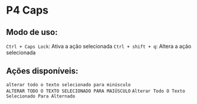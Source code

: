 # P4 Caps

## Modo de uso:  
` Ctrl + Caps Lock `: Ativa a ação selecionada
` Ctrl + shift + q `: Altera a ação selecionada

## Ações disponíveis:  
` alterar todo o texto selecionado para minúsculo `  
` ALTERAR TODO O TEXTO SELECIONADO PARA MAIÚSCULO `
` Alterar Todo O Texto Selecionado Para Alternado `  
